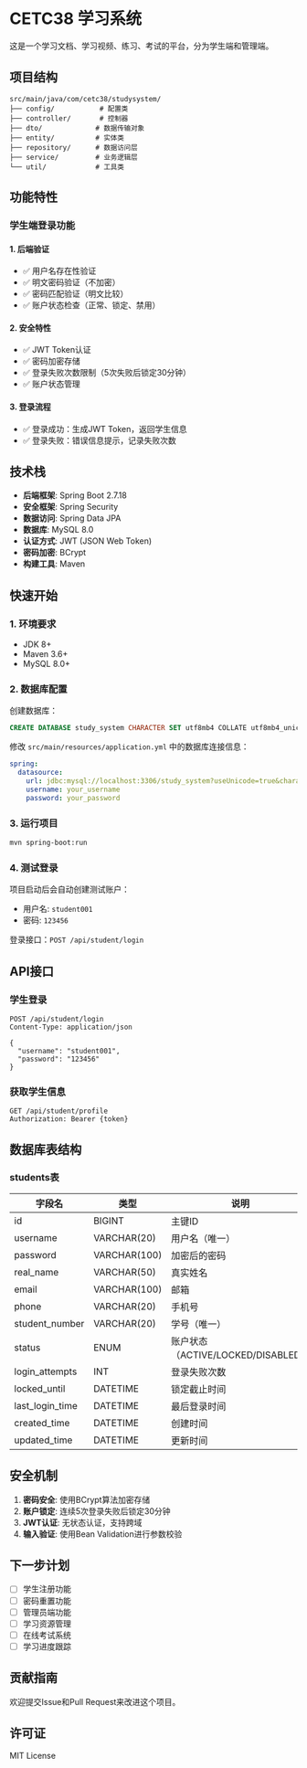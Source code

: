 # CETC38 学习系统

这是一个学习文档、学习视频、练习、考试的平台，分为学生端和管理端。

## 项目结构

```
src/main/java/com/cetc38/studysystem/
├── config/           # 配置类
├── controller/       # 控制器
├── dto/             # 数据传输对象
├── entity/          # 实体类
├── repository/      # 数据访问层
├── service/         # 业务逻辑层
└── util/            # 工具类
```

## 功能特性

### 学生端登录功能

#### 1. 后端验证
- ✅ 用户名存在性验证
- ✅ 明文密码验证（不加密）
- ✅ 密码匹配验证（明文比较）
- ✅ 账户状态检查（正常、锁定、禁用）

#### 2. 安全特性
- ✅ JWT Token认证
- ✅ 密码加密存储
- ✅ 登录失败次数限制（5次失败后锁定30分钟）
- ✅ 账户状态管理

#### 3. 登录流程
- ✅ 登录成功：生成JWT Token，返回学生信息
- ✅ 登录失败：错误信息提示，记录失败次数

## 技术栈

- **后端框架**: Spring Boot 2.7.18
- **安全框架**: Spring Security
- **数据访问**: Spring Data JPA
- **数据库**: MySQL 8.0
- **认证方式**: JWT (JSON Web Token)
- **密码加密**: BCrypt
- **构建工具**: Maven

## 快速开始

### 1. 环境要求
- JDK 8+
- Maven 3.6+
- MySQL 8.0+

### 2. 数据库配置
创建数据库：
```sql
CREATE DATABASE study_system CHARACTER SET utf8mb4 COLLATE utf8mb4_unicode_ci;
```

修改 `src/main/resources/application.yml` 中的数据库连接信息：
```yaml
spring:
  datasource:
    url: jdbc:mysql://localhost:3306/study_system?useUnicode=true&characterEncoding=utf8&useSSL=false&serverTimezone=Asia/Shanghai
    username: your_username
    password: your_password
```

### 3. 运行项目
```bash
mvn spring-boot:run
```

### 4. 测试登录
项目启动后会自动创建测试账户：
- 用户名: `student001`
- 密码: `123456`

登录接口：`POST /api/student/login`

## API接口

### 学生登录
```
POST /api/student/login
Content-Type: application/json

{
  "username": "student001",
  "password": "123456"
}
```

### 获取学生信息
```
GET /api/student/profile
Authorization: Bearer {token}
```

## 数据库表结构

### students表
| 字段名 | 类型 | 说明 |
|--------|------|------|
| id | BIGINT | 主键ID |
| username | VARCHAR(20) | 用户名（唯一） |
| password | VARCHAR(100) | 加密后的密码 |
| real_name | VARCHAR(50) | 真实姓名 |
| email | VARCHAR(100) | 邮箱 |
| phone | VARCHAR(20) | 手机号 |
| student_number | VARCHAR(20) | 学号（唯一） |
| status | ENUM | 账户状态（ACTIVE/LOCKED/DISABLED） |
| login_attempts | INT | 登录失败次数 |
| locked_until | DATETIME | 锁定截止时间 |
| last_login_time | DATETIME | 最后登录时间 |
| created_time | DATETIME | 创建时间 |
| updated_time | DATETIME | 更新时间 |

## 安全机制

1. **密码安全**: 使用BCrypt算法加密存储
2. **账户锁定**: 连续5次登录失败后锁定30分钟
3. **JWT认证**: 无状态认证，支持跨域
4. **输入验证**: 使用Bean Validation进行参数校验

## 下一步计划

- [ ] 学生注册功能
- [ ] 密码重置功能
- [ ] 管理员端功能
- [ ] 学习资源管理
- [ ] 在线考试系统
- [ ] 学习进度跟踪

## 贡献指南

欢迎提交Issue和Pull Request来改进这个项目。

## 许可证

MIT License


